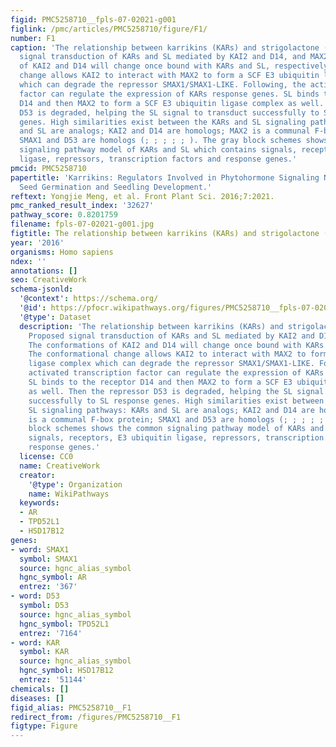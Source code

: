 ```yaml
---
figid: PMC5258710__fpls-07-02021-g001
figlink: /pmc/articles/PMC5258710/figure/F1/
number: F1
caption: 'The relationship between karrikins (KARs) and strigolactone (SL). Proposed
  signal transduction of KARs and SL mediated by KAI2 and D14, and MAX2. The conformations
  of KAI2 and D14 will change once bound with KARs and SL, respectively. The conformational
  change allows KAI2 to interact with MAX2 to form a SCF E3 ubiquitin ligase complex
  which can degrade the repressor SMAX1/SMAX1-LIKE. Following, the activated transcription
  factor can regulate the expression of KARs response genes. SL binds to the receptor
  D14 and then MAX2 to form a SCF E3 ubiquitin ligase complex as well. Then the repressor
  D53 is degraded, helping the SL signal to transduct successfully to SL response
  genes. High similarities exist between the KARs and SL signaling pathways: KARs
  and SL are analogs; KAI2 and D14 are homologs; MAX2 is a communal F-box protein;
  SMAX1 and D53 are homologs (; ; ; ; ; ). The gray block schemes shows the common
  signaling pathway model of KARs and SL which contains signals, receptors, E3 ubiquitin
  ligase, repressors, transcription factors and response genes.'
pmcid: PMC5258710
papertitle: 'Karrikins: Regulators Involved in Phytohormone Signaling Networks during
  Seed Germination and Seedling Development.'
reftext: Yongjie Meng, et al. Front Plant Sci. 2016;7:2021.
pmc_ranked_result_index: '32627'
pathway_score: 0.8201759
filename: fpls-07-02021-g001.jpg
figtitle: The relationship between karrikins (KARs) and strigolactone (SL)
year: '2016'
organisms: Homo sapiens
ndex: ''
annotations: []
seo: CreativeWork
schema-jsonld:
  '@context': https://schema.org/
  '@id': https://pfocr.wikipathways.org/figures/PMC5258710__fpls-07-02021-g001.html
  '@type': Dataset
  description: 'The relationship between karrikins (KARs) and strigolactone (SL).
    Proposed signal transduction of KARs and SL mediated by KAI2 and D14, and MAX2.
    The conformations of KAI2 and D14 will change once bound with KARs and SL, respectively.
    The conformational change allows KAI2 to interact with MAX2 to form a SCF E3 ubiquitin
    ligase complex which can degrade the repressor SMAX1/SMAX1-LIKE. Following, the
    activated transcription factor can regulate the expression of KARs response genes.
    SL binds to the receptor D14 and then MAX2 to form a SCF E3 ubiquitin ligase complex
    as well. Then the repressor D53 is degraded, helping the SL signal to transduct
    successfully to SL response genes. High similarities exist between the KARs and
    SL signaling pathways: KARs and SL are analogs; KAI2 and D14 are homologs; MAX2
    is a communal F-box protein; SMAX1 and D53 are homologs (; ; ; ; ; ). The gray
    block schemes shows the common signaling pathway model of KARs and SL which contains
    signals, receptors, E3 ubiquitin ligase, repressors, transcription factors and
    response genes.'
  license: CC0
  name: CreativeWork
  creator:
    '@type': Organization
    name: WikiPathways
  keywords:
  - AR
  - TPD52L1
  - HSD17B12
genes:
- word: SMAX1
  symbol: SMAX1
  source: hgnc_alias_symbol
  hgnc_symbol: AR
  entrez: '367'
- word: D53
  symbol: D53
  source: hgnc_alias_symbol
  hgnc_symbol: TPD52L1
  entrez: '7164'
- word: KAR
  symbol: KAR
  source: hgnc_alias_symbol
  hgnc_symbol: HSD17B12
  entrez: '51144'
chemicals: []
diseases: []
figid_alias: PMC5258710__F1
redirect_from: /figures/PMC5258710__F1
figtype: Figure
---
```

